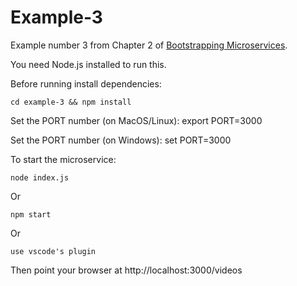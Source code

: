 # Example-3

Example number 3 from Chapter 2 of [Bootstrapping Microservices](https://www.bootstrapping-microservices.com).

You need Node.js installed to run this.

Before running install dependencies:

    cd example-3 && npm install

Set the PORT number (on MacOS/Linux):
    export PORT=3000

Set the PORT number (on Windows):
    set PORT=3000

To start the microservice:

    node index.js

Or 

    npm start

Or 

    use vscode's plugin

Then point your browser at http://localhost:3000/videos